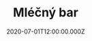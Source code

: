 ---
title: Mléčný bar
status: Published
date: 2020-07-01T12:00:00.000Z
text: |-
  Když jde naše třída do baru mléčného\
  bere s sebou třídního Járu Ječného\
  Náš třídní je taky na sladký pečivo\
  Má daleko radši oplatky než pivo

  R:\
  Dáme si Pětatřicet chlebíčků je nám jako v nebíčku\
  Pětatřicet kremrolí co se v puse rozdrolí\
  Pak se nese do báru pětatřicet pohárů\
  Když to všichni zpapají pak ještě\
  pětatřicet kakají,kakají,kakají\
  jěžišmarja kakají

  Učitel zná řeči a má z nich doktorát\
  bez řečí však sní pět mandlových čokolád\
  Co je dobrý to je nezdravý přátelé\
  Učitel nám o tom vypráví vesele

  R

  Pro případ že člověk potká psy toulavé\
  koupíme pár dobrot do kapsy do pravé\
  Vracíme se zpátky do školy pěšinou\
  celou třídu břicho rozbolí většinou

  Měli jsme pětatřicet chlebíčků\
  je nám jako v nebíčku\
  pětatřicet kremrolí co se v puse rozdrolí\
  pak se nese do báru pětatřicet pohárů\
  když to všichni zpapají pak ještě\
  pětatřicet kakají,kakají,kakají\
  ježišmarja kakají\
  pak ještě pětatřicet kakají,kakají,\
  kakají ježišmarja kakají
---